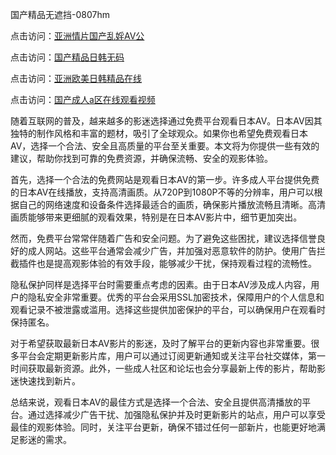 国产精品无遮挡-0807hm

点击访问：<a href="https://heiliaoe8ajia.pages.dev">亚洲情片国产乱婬AV公</a>

点击访问：<a href="https://vassv.pages.dev/">国产精品日韩无码</a>

点击访问：<a href="https://tfda.pages.dev/">亚洲欧美日韩精品在线</a>

点击访问：<a href="https://rtj-3zo.pages.dev/">国产成人a区在线观看视频</a>


随着互联网的普及，越来越多的影迷选择通过免费平台观看日本AV。日本AV因其独特的制作风格和丰富的题材，吸引了全球观众。如果你也希望免费观看日本AV，选择一个合法、安全且高质量的平台至关重要。本文将为你提供一些有效的建议，帮助你找到可靠的免费资源，并确保流畅、安全的观影体验。

首先，选择一个合法的免费网站是观看日本AV的第一步。许多成人平台提供免费的日本AV在线播放，支持高清画质。从720P到1080P不等的分辨率，用户可以根据自己的网络速度和设备条件选择最适合的画质，确保影片播放流畅且清晰。高清画质能够带来更细腻的观看效果，特别是在日本AV影片中，细节更加突出。

然而，免费平台常常伴随着广告和安全问题。为了避免这些困扰，建议选择信誉良好的成人网站。这些平台通常会减少广告，并加强对恶意软件的防护。使用广告拦截插件也是提高观影体验的有效手段，能够减少干扰，保持观看过程的流畅性。

隐私保护同样是选择平台时需要重点考虑的因素。由于日本AV涉及成人内容，用户的隐私安全非常重要。优秀的平台会采用SSL加密技术，保障用户的个人信息和观看记录不被泄露或滥用。选择这些提供加密保护的平台，可以确保用户在观看时保持匿名。

对于希望获取最新日本AV影片的影迷，及时了解平台的更新内容也非常重要。很多平台会定期更新影片库，用户可以通过订阅更新通知或关注平台社交媒体，第一时间获取最新资源。此外，一些成人社区和论坛也会分享最新上传的影片，帮助影迷快速找到新片。

总结来说，观看日本AV的最佳方式是选择一个合法、安全且提供高清播放的平台。通过选择减少广告干扰、加强隐私保护并及时更新影片的站点，用户可以享受最佳的观影体验。同时，关注平台更新，确保不错过任何一部新片，也能更好地满足影迷的需求。


<span style="display:none;">[Canonical link]( ）</span>
